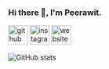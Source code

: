 ### Hi there 👋, I'm Peerawit.



[<img src='https://cdn.jsdelivr.net/npm/simple-icons@3.0.1/icons/github.svg' alt='github' height='40'>](https://github.com/feelingzexe)  [<img src='https://cdn.jsdelivr.net/npm/simple-icons@3.0.1/icons/instagram.svg' alt='instagram' height='40'>](https://www.instagram.com/jaw.py/)  [<img src='https://cdn.jsdelivr.net/npm/simple-icons@3.0.1/icons/icloud.svg' alt='website' height='40'>](https://feelingzexe.net/)  

![GitHub stats](https://github-readme-stats.vercel.app/api?username=feelingzexe&show_icons=true)  

